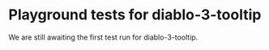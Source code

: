 # Playground tests for diablo-3-tooltip
We are still awaiting the first test run for diablo-3-tooltip.

